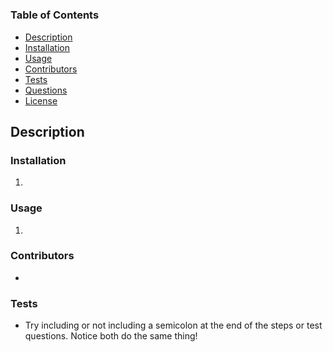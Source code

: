 # 

### Table of Contents
* [Description](#description)
* [Installation](#installation)
* [Usage](#usage)
* [Contributors](#contributors) 
* [Tests](#tests)
* [Questions](#questions)
* [License](#license)

## Description ##

  

### Installation ###

1.  

### Usage

1. 

### Contributors

* [](https://github.com/undefined)

### Tests

* Try including or not including a semicolon at the end of the steps or test questions. Notice both do the same thing!

